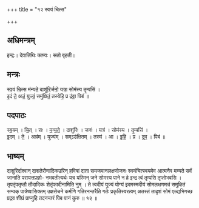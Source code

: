 +++
title = "१२ स्वयं चित्स"

+++
## अधिमन्त्रम्
इन्द्रः। देवातिथिः काण्वः। सतो बृहती।

## मन्त्रः
स्व॒यं चि॒त्स म॑न्यते॒ दाशु॑रि॒र्जनो॒ यत्रा॒ सोम॑स्य तृ॒म्पसि॑ ।  
इ॒दं ते॒ अन्नं॒ युज्यं॒ समु॑क्षितं॒ तस्येहि॒ प्र द्र॑वा॒ पिब॑ ॥

## पदपाठः
स्व॒यम् । चि॒त् । सः । म॒न्य॒ते॒ । दाशु॑रिः । जनः॑ । यत्र॑ । सोम॑स्य । तृ॒म्पसि॑ ।  
इ॒दम् । ते॒ । अन्न॑म् । युज्य॑म् । सम्ऽउ॑क्षितम् । तस्य॑ । आ । इ॒हि॒ । प्र । द्र॒व॒ । पिब॑ ॥

## भाष्यम्
दाशुरिर्दाश्वान् दाशतेरौणादिकउरिन् हविषां दाता सयजमानलक्षणोजनः स्वयंचित्स्वयमेव आत्मनैव मन्यते सर्वं जानाति परायत्तप्रज्ञो- नभवतीत्यर्थः यत्र यस्मिन् जने सोमस्य पाने न हे इन्द्र त्वं तृम्पसि तृप्तोभवसि । तृपतृंपतृप्तौ तौदादिकः शेतृंफादीनामिति नुम् । ते त्वदीयं युज्यं योग्यं इदमस्मदीयं सोमलक्षणमन्नं समुक्षितं सम्यक् पात्रेष्वासिक्तम् उक्षसेचने कर्मणि गतिरनन्तरैति गतेः प्रकृतिस्वरत्वम् अतस्तं तादृशं सोमं एत्द्यभिगच्छ प्रद्रव शीघ्रं प्राप्नुहि तदनन्तरं पिब पानं कुरु ॥ १२ ॥
